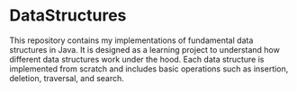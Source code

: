 # DataStructures
This repository contains my implementations of fundamental data structures in Java. It is designed as a learning project to understand how different data structures work under the hood. Each data structure is implemented from scratch and includes basic operations such as insertion, deletion, traversal, and search.
